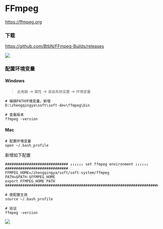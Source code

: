 # FFmpeg

https://ffmpeg.org

### 下载

https://github.com/BtbN/FFmpeg-Builds/releases

![](images/ffmpeg-dir.png)

### 配置环境变量

#### Windows

> `此电脑` -> `属性` -> `高级系统设置` -> `环境变量`

```
# 编辑PATH环境变量，新增
D:\zhengqingya\soft\soft-dev\ffmpeg\bin
```

```shell
# 查看版本
ffmpeg -version
```

#### Mac

```shell
# 配置环境变量
open ~/.bash_profile
```

新增如下配置

```shell
############################# ↓↓↓↓↓↓ set ffmpeg environment ↓↓↓↓↓↓ #############################
FFMPEG_HOME=/zhengqingya/soft/soft-system/ffmpeg
PATH=$PATH:$FFMPEG_HOME
export FFMPEG_HOME PATH
################################################################################################
```

```shell
# 使配置生效
source ~/.bash_profile

# 验证
ffmpeg -version
```

![](images/ffmpeg-mac.png)